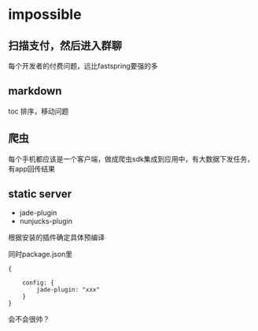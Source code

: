 # impossible

## 扫描支付，然后进入群聊

每个开发者的付费问题，远比fastspring要强的多

## markdown

toc 排序，移动问题

## 爬虫

每个手机都应该是一个客户端，做成爬虫sdk集成到应用中，有大数据下发任务，有app回传结果

## static server

- jade-plugin
- nunjucks-plugin

根据安装的插件确定具体预编译

同时package.json里

```
{

    config: {
        jade-plugin: "xxx"
    }
}
```

会不会很帅？